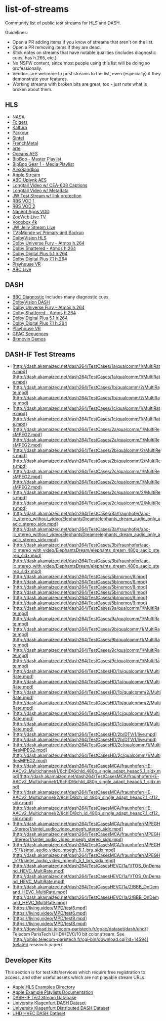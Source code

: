 # list-of-streams

Community list of public test streams for HLS and DASH.

Guidelines:
 * Open a PR adding items if you know of streams that aren't on the list.
 * Open a PR removing items if they are dead.
 * Stick notes on streams that have notable qualities (includes diagnostic cues, has h.265, etc.)
 * No NSFW content, since most people using this list will be doing so professionally.
 * Vendors are welcome to post streams to the list, even (especially) if they demonstrate your features.
 * Working streams with broken bits are great, too - just note what is broken about them.

## HLS

* [NASA](https://nasa-i.akamaihd.net/hls/live/253565/NTV-Public1/master.m3u8)
* [Folgers](http://cdnbakmi.kaltura.com/p/243342/sp/24334200/playManifest/entryId/0_uka1msg4/flavorIds/1_vqhfu6uy,1_80sohj7p/format/applehttp/protocol/http/a.m3u8)
* [Kaltura](http://cdnapi.kaltura.com/p/1878761/sp/187876100/playManifest/entryId/1_2xvajead/flavorIds/1_tl01409m,1_kptb3ez8,1_re3akioy,1_wuylsxwp/format/applehttp/protocol/http/a.m3u8)
* [Parkour](https://bitdash-a.akamaihd.net/content/MI201109210084_1/m3u8s/f08e80da-bf1d-4e3d-8899-f0f6155f6efa.m3u8)
* [Sintel](https://bitdash-a.akamaihd.net/content/sintel/hls/playlist.m3u8)
* [FrenchMetal](https://mnmedias.api.telequebec.tv/m3u8/29880.m3u8)
* [arte](http://www.streambox.fr/playlists/test_001/stream.m3u8)
* [Oceans AES](http://playertest.longtailvideo.com/adaptive/oceans_aes/oceans_aes.m3u8)
* [BipBop - Master Playlist](http://devimages.apple.com/iphone/samples/bipbop/bipbopall.m3u8)
* [BipBop Gear 1 - Media Playlist](http://devimages.apple.com/iphone/samples/bipbop/gear1/prog_index.m3u8)
* [AlexSandbox](http://externaltests.dev.kaltura.com/player/sandBox/alex-sandBox/master.m3u8)
* [Apple Stream](http://qthttp.apple.com.edgesuite.net/1010qwoeiuryfg/sl.m3u8)
* [ABC Uplynk AES](http://content.uplynk.com/channel/ext/72750b711f704e4a94b5cfe6dc99f5e1/WABCLive1.m3u8)
* [Longtail Video w/ CEA-608 Captions](http://playertest.longtailvideo.com/adaptive/captions/playlist.m3u8)
* [Longtail Video w/ Metadata](http://playertest.longtailvideo.com/adaptive/wowzaid3/playlist.m3u8)
* [JW Test Stream w/ link protection](http://content.jwplatform.com/manifests/vM7nH0Kl.m3u8)
* [RBS VOD 1](http://cdn-fms.rbs.com.br/hls-vod/sample1_1500kbps.f4v.m3u8)
* [RBS VOD 2](http://cdn-fms.rbs.com.br/vod/hls_sample1_manifest.m3u8)
* [Nacent Apps VOD](http://www.nacentapps.com/m3u8/index.m3u8)
* [ZoeWeb Live TV](http://srv6.zoeweb.tv:1935/z330-live/stream/playlist.m3u8)
* [Vodobox 4k](http://sample.vodobox.net/skate_phantom_flex_4k/skate_phantom_flex_4k.m3u8)
* [JW Jelly Stream Live](https://wowza.jwplayer.com/live/jelly.stream/playlist.m3u8)
* [TV5Monde w/ Primary and Backup](https://tv5mondehlslive-i.akamaihd.net/hls/live/250600/4792245510001-5/tv5plusinfo/playlist.m3u8)
* [DolbyVision HLS](http://d3rlna7iyyu8wu.cloudfront.net/DolbyVision_Atmos/profile5_HLS/master.m3u8)
* [Dolby Universe Fury - Atmos h.264](http://d3rlna7iyyu8wu.cloudfront.net/Atmos/HLS/universe_fury_HLS/Universe_Fury_10000000.m3u8)
* [Dolby Shattered - Atmos h.264](http://d3rlna7iyyu8wu.cloudfront.net/Atmos/HLS/shattered_HLS/Shattered_10000000.m3u8)
* [Dolby Digital Plus 5.1 h.264](http://d9zmmjtv72w5o.cloudfront.net/developer_portal/Dolby_Digital_Plus51_AVC/HLS/Living-Room_51_30p.m3u8)
* [Dolby Digital Plus 7.1 h.264](http://d9zmmjtv72w5o.cloudfront.net/developer_portal/Dolby_Digital_Plus_71_AVC/HLS/Living-Room_71_30p.m3u8)
* [Playhouse VR](https://bitmovin-a.akamaihd.net/content/playhouse-vr/m3u8s/105560.m3u8)
* [ABC Live](https://abclive1-lh.akamaihd.net/i/abc_live05@423399/master.m3u8)

## DASH

* [BBC Diagnostic](http://rdmedia.bbc.co.uk/dash/ondemand/testcard/1/client_manifest-events.mpd) Includes many diagnostic cues.
* [DolbyVision DASH](http://d3rlna7iyyu8wu.cloudfront.net/DolbyVision_Atmos/profile8.1_DASH/p8.1.mpd)
* [Dolby Universe Fury - Atmos h.264](http://d3rlna7iyyu8wu.cloudfront.net/Atmos/DASH/universe_fury_DASH/Universe_Fury_10000000.mpd)
* [Dolby Shattered - Atmos h.264](http://d3rlna7iyyu8wu.cloudfront.net/Atmos/DASH/dolby_shattered_DASH/Shattered_10000000.mpd)
* [Dolby Digital Plus 5.1 h.264](http://d9zmmjtv72w5o.cloudfront.net/developer_portal/Dolby_Digital_Plus51_AVC/DASH/Living-Room_51_30p.mpd)
* [Dolby Digital Plus 7.1 h.264](http://d9zmmjtv72w5o.cloudfront.net/developer_portal/Dolby_Digital_Plus_71_AVC/DASH/Living-Room_71_30p.mpd)
* [Playhouse VR](https://bitmovin-a.akamaihd.net/content/playhouse-vr/mpds/105560.mpd)
* [GPAC Sequences](https://gpac.wp.imt.fr/2012/02/23/dash-sequences/)
* [Bitmovin Demos](https://bitmovin.com/demos/)

## DASH-IF Test Streams

* [http://dash.akamaized.net/dash264/TestCases/1a/qualcomm/1/MultiRate.mpd](http://dash.akamaized.net/dash264/TestCases/1a/qualcomm/1/MultiRate.mpd)
* [http://dash.akamaized.net/dash264/TestCases/1b/qualcomm/2/MultiRate.mpd](http://dash.akamaized.net/dash264/TestCases/1b/qualcomm/2/MultiRate.mpd)
* [http://dash.akamaized.net/dash264/TestCases/1c/qualcomm/1/MultiRate.mpd](http://dash.akamaized.net/dash264/TestCases/1c/qualcomm/1/MultiRate.mpd)
* [http://dash.akamaized.net/dash264/TestCases/2a/qualcomm/1/MultiResMPEG2.mpd](http://dash.akamaized.net/dash264/TestCases/2a/qualcomm/1/MultiResMPEG2.mpd)
* [http://dash.akamaized.net/dash264/TestCases/2b/qualcomm/2/MultiRes.mpd](http://dash.akamaized.net/dash264/TestCases/2b/qualcomm/2/MultiRes.mpd)
* [http://dash.akamaized.net/dash264/TestCases/2c/qualcomm/1/MultiResMPEG2.mpd](http://dash.akamaized.net/dash264/TestCases/2c/qualcomm/1/MultiResMPEG2.mpd)
* [http://dash.akamaized.net/dash264/TestCases/2c/qualcomm/2/MultiRes.mpd](http://dash.akamaized.net/dash264/TestCases/2c/qualcomm/2/MultiRes.mpd)
* [http://dash.akamaized.net/dash264/TestCases/3a/fraunhofer/aac-lc_stereo_without_video/ElephantsDream/elephants_dream_audio_only_aaclc_stereo_sidx.mpd](http://dash.akamaized.net/dash264/TestCases/3a/fraunhofer/aac-lc_stereo_without_video/ElephantsDream/elephants_dream_audio_only_aaclc_stereo_sidx.mpd)
* [http://dash.akamaized.net/dash264/TestCases/3b/fraunhofer/aac-lc_stereo_with_video/ElephantsDream/elephants_dream_480p_aaclc_stereo_sidx.mpd](http://dash.akamaized.net/dash264/TestCases/3b/fraunhofer/aac-lc_stereo_with_video/ElephantsDream/elephants_dream_480p_aaclc_stereo_sidx.mpd)
* [http://dash.akamaized.net/dash264/TestCases/5b/nomor/6.mpd](http://dash.akamaized.net/dash264/TestCases/5b/nomor/6.mpd)
* [http://dash.akamaized.net/dash264/TestCases/5b/nomor/8.mpd](http://dash.akamaized.net/dash264/TestCases/5b/nomor/8.mpd)
* [http://dash.akamaized.net/dash264/TestCases/5b/nomor/9.mpd](http://dash.akamaized.net/dash264/TestCases/5b/nomor/9.mpd)
* [http://dash.akamaized.net/dash264/TestCases/9a/qualcomm/1/MultiRate.mpd](http://dash.akamaized.net/dash264/TestCases/9a/qualcomm/1/MultiRate.mpd)
* [http://dash.akamaized.net/dash264/TestCases/9b/qualcomm/1/MultiRate.mpd](http://dash.akamaized.net/dash264/TestCases/9b/qualcomm/1/MultiRate.mpd)
* [http://dash.akamaized.net/dash264/TestCases/9c/qualcomm/1/MultiRate.mpd](http://dash.akamaized.net/dash264/TestCases/9c/qualcomm/1/MultiRate.mpd)
* [http://dash.akamaized.net/dash264/TestCasesHD/1a/qualcomm/1/MultiRate.mpd](http://dash.akamaized.net/dash264/TestCasesHD/1a/qualcomm/1/MultiRate.mpd)
* [http://dash.akamaized.net/dash264/TestCasesHD/1b/qualcomm/2/MultiRate.mpd](http://dash.akamaized.net/dash264/TestCasesHD/1b/qualcomm/2/MultiRate.mpd)
* [http://dash.akamaized.net/dash264/TestCasesHD/1c/qualcomm/1/MultiRate.mpd](http://dash.akamaized.net/dash264/TestCasesHD/1c/qualcomm/1/MultiRate.mpd)
* [http://dash.akamaized.net/dash264/TestCasesHD/2b/DTV/1/live.mpd](http://dash.akamaized.net/dash264/TestCasesHD/2b/DTV/1/live.mpd)
* [http://dash.akamaized.net/dash264/TestCasesHD/2c/qualcomm/1/MultiResMPEG2.mpd](http://dash.akamaized.net/dash264/TestCasesHD/2c/qualcomm/1/MultiResMPEG2.mpd)
* [http://dash.akamaized.net/dash264/TestCasesMCA/fraunhofer/HE-AACv2_Multichannel/1/6chID/6chId_480p_single_adapt_heaac5_1_sidx.mpd](http://dash.akamaized.net/dash264/TestCasesMCA/fraunhofer/HE-AACv2_Multichannel/1/6chID/6chId_480p_single_adapt_heaac5_1_sidx.mpd)
* [http://dash.akamaized.net/dash264/TestCasesMCA/fraunhofer/HE-AACv2_Multichannel/2/8chID/8ch_id_480p_single_adapt_heaac7_1_cf12_sidx.mpd](http://dash.akamaized.net/dash264/TestCasesMCA/fraunhofer/HE-AACv2_Multichannel/2/8chID/8ch_id_480p_single_adapt_heaac7_1_cf12_sidx.mpd)
* [http://dash.akamaized.net/dash264/TestCasesMCA/fraunhofer/MPEGH_Stereo/1/sintel_audio_video_mpegh_stereo_sidx.mpd](http://dash.akamaized.net/dash264/TestCasesMCA/fraunhofer/MPEGH_Stereo/1/sintel_audio_video_mpegh_stereo_sidx.mpd)
* [http://dash.akamaized.net/dash264/TestCasesMCA/fraunhofer/MPEGH_51/1/sintel_audio_video_mpegh_5_1_brs_sidx.mpd](http://dash.akamaized.net/dash264/TestCasesMCA/fraunhofer/MPEGH_51/1/sintel_audio_video_mpegh_5_1_brs_sidx.mpd)
* [http://dash.akamaized.net/dash264/TestCasesHEVC/1a/1/TOS_OnDemand_HEVC_MultiRate.mpd](http://dash.akamaized.net/dash264/TestCasesHEVC/1a/1/TOS_OnDemand_HEVC_MultiRate.mpd)
* [http://dash.akamaized.net/dash264/TestCasesHEVC/1a/2/BBB_OnDemand_HEVC_MultiRate.mpd](http://dash.akamaized.net/dash264/TestCasesHEVC/1a/2/BBB_OnDemand_HEVC_MultiRate.mpd)
* [https://living.video/MPD/test6.mpd](https://living.video/MPD/test6.mpd)
* [https://living.video/MPD/test8.mpd](https://living.video/MPD/test8.mpd)
* [http://download.tsi.telecom-paristech.fr/gpac/dataset/dash/uhd/] Telecom ParisTech UHD/HEVC/10 bit color stream. See [http://biblio.telecom-paristech.fr/cgi-bin/download.cgi?id=14594](related research paper).

## Developer Kits

This section is for test kits/services which require free registration to access, and other useful assets which are not playable stream URLs.

* [Apple HLS Examples Directory](https://developer.apple.com/streaming/examples/)
* [Apple Example Playlists Documentation](https://developer.apple.com/documentation/http_live_streaming/example_playlists_for_http_live_streaming)
* [DASH-IF Test Stream Database](http://testassets.dashif.org/)
* [University Klagenfurt DASH Dataset](https://dash.itec.aau.at/dash-dataset/)
* [University Klagenfurt Distributed DASH Dataset](https://dash.itec.aau.at/distributed-dash-datset/)
* [UHD HVEC DASH Dataset](http://download.tsi.telecom-paristech.fr/gpac/dataset/dash/uhd/)
